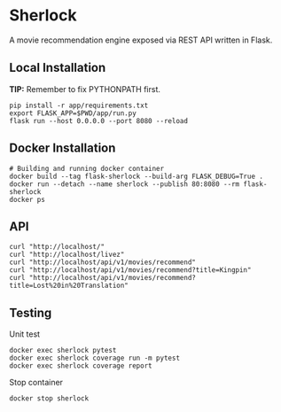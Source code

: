 # Sherlock

A movie recommendation engine exposed via REST API written in Flask.

## Local Installation

**TIP:** Remember to fix PYTHONPATH first.

```shell
pip install -r app/requirements.txt
export FLASK_APP=$PWD/app/run.py
flask run --host 0.0.0.0 --port 8080 --reload
```

## Docker Installation

```shell
# Building and running docker container
docker build --tag flask-sherlock --build-arg FLASK_DEBUG=True .
docker run --detach --name sherlock --publish 80:8080 --rm flask-sherlock
docker ps
```

## API

```shell
curl "http://localhost/"
curl "http://localhost/livez"
curl "http://localhost/api/v1/movies/recommend"
curl "http://localhost/api/v1/movies/recommend?title=Kingpin"
curl "http://localhost/api/v1/movies/recommend?title=Lost%20in%20Translation"
```

## Testing

Unit test

```shell
docker exec sherlock pytest
docker exec sherlock coverage run -m pytest
docker exec sherlock coverage report
```

Stop container

```shell
docker stop sherlock
```
